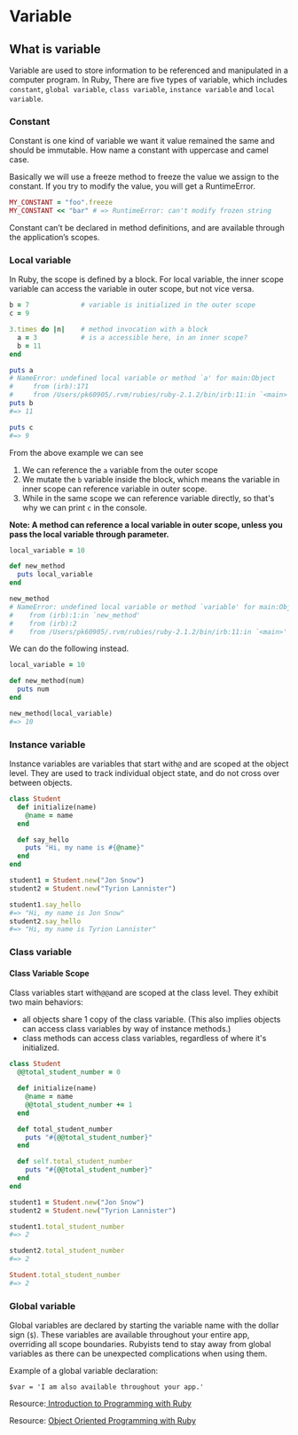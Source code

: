# Variable

## What is variable

Variable are used to store information to be referenced and manipulated in a computer program. In Ruby, There are five types of variable, which includes `constant`, `global variable`, `class variable`, `instance variable` and `local variable`.

### Constant

Constant is one kind of variable we want it value remained the same and should be immutable. How name a constant with uppercase and camel case.

Basically we will use a freeze method to freeze the value we assign to the constant. If you try to modify the value, you will get a RuntimeError.

```ruby
MY_CONSTANT = "foo".freeze
MY_CONSTANT << "bar" # => RuntimeError: can't modify frozen string
```

Constant can’t be declared in method definitions, and are available through the application’s scopes.

### Local variable

In Ruby, the scope is defined by a block. For local variable, the inner scope variable can access the variable in outer scope, but not vice versa.

```ruby
b = 7             # variable is initialized in the outer scope
c = 9

3.times do |n|    # method invocation with a block
  a = 3           # is a accessible here, in an inner scope?
  b = 11
end

puts a
# NameError: undefined local variable or method `a' for main:Object
#     from (irb):171
#     from /Users/pk60905/.rvm/rubies/ruby-2.1.2/bin/irb:11:in `<main>'
puts b
#=> 11

puts c
#=> 9
```

From the above example we can see

1. We can reference the `a` variable from the outer scope
2. We mutate the `b` variable inside the block, which means the variable in inner scope can reference variable in outer scope.
3. While in the same scope we can reference variable directly, so that's why we can print `c` in the console.

**Note: A method can reference a local variable in outer scope, unless you pass the local variable through parameter.**

```ruby
local_variable = 10

def new_method
  puts local_variable
end

new_method
# NameError: undefined local variable or method `variable' for main:Object
#    from (irb):1:in `new_method'
#    from (irb):2
#    from /Users/pk60905/.rvm/rubies/ruby-2.1.2/bin/irb:11:in `<main>'
```

We can do the following instead.

```ruby
local_variable = 10

def new_method(num)
  puts num
end

new_method(local_variable)
#=> 10
```

### I**nstance variable**

Instance variables are variables that start with`@` and are scoped at the object level. They are used to track individual object state, and do not cross over between objects.

```ruby
class Student
  def initialize(name)
    @name = name
  end

  def say_hello
    puts "Hi, my name is #{@name}"
  end
end

student1 = Student.new("Jon Snow")
student2 = Student.new("Tyrion Lannister")

student1.say_hello
#=> "Hi, my name is Jon Snow"
student2.say_hello
#=> "Hi, my name is Tyrion Lannister"
```

### Class variable

#### Class Variable Scope

Class variables start with`@@`and are scoped at the class level. They exhibit two main behaviors:

* all objects share 1 copy of the class variable. \(This also implies objects can access class variables by way of instance methods.\)
* class methods can access class variables, regardless of where it's initialized.

```ruby
class Student
  @@total_student_number = 0

  def initialize(name)
    @name = name
    @@total_student_number += 1
  end

  def total_student_number
    puts "#{@@total_student_number}"
  end

  def self.total_student_number
    puts "#{@@total_student_number}"
  end
end

student1 = Student.new("Jon Snow")
student2 = Student.new("Tyrion Lannister")

student1.total_student_number
#=> 2

student2.total_student_number
#=> 2

Student.total_student_number
#=> 2
```

### Global variable

Global variables are declared by starting the variable name with the dollar sign \(`$`\). These variables are available throughout your entire app, overriding all scope boundaries. Rubyists tend to stay away from global variables as there can be unexpected complications when using them.

Example of a global variable declaration:

```
$var = 'I am also available throughout your app.'
```

Resource:[ Introduction to Programming with Ruby](https://launchschool.com/books/ruby/read/variables#whatisavariable)

Resource: [Object Oriented Programming with Ruby](https://launchschool.com/books/oo_ruby/read/classes_and_objects_part1#instancevariables)









